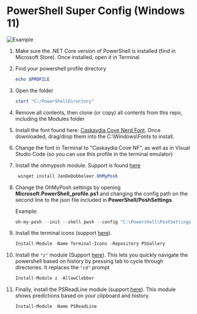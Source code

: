 # PowerShell Super Config (Windows 11)

![Example](https://i.imgur.com/KM9z6cH.png)

1. Make sure the .NET Core version of PowerShell is installed (find in Microsoft Store). Once installed, open it in Terminal 

2. Find your powershell profile directory
   
   ```powershell
   echo $PROFILE
   ```

3. Open the folder
   
   ```powershell
   start "C:/PowerShellDirectory"
   ```

4. Remove all contents, then clone (or copy) all contents from this repo, including the Modules folder

5.  Install the font found here: [Caskaydia Cove Nerd Font](https://github.com/ryanoasis/nerd-fonts/releases/download/v2.1.0/CascadiaCode.zip). Once downloaded, drag/drop them into the C:\Windows\Fonts to install. 

6. Change the font in Terminal to "Caskaydia Cove NF", as well as in Visual Studio Code (so you can use this profile in the terminal emulator)

7. Install the ohmypsoh module. Support is found [here](https://ohmyposh.dev/docs/windows)
   
   ```powershell
    winget install JanDeDobbeleer.OhMyPosh
   ```

8. Change the OhMyPosh settings by opening **Microsoft.PowerShell_profile.ps1** and changing the config path on the second line to the json file included in **PowerShell/PoshSettings**.

    Example:
    ```powershell
    oh-my-posh --init --shell pwsh --config "C:\Powershell\PoshSettings\ohmyposhv3-v2.json" | Invoke-Expression
    ```

9.  Install the terminal icons (support [here](https://www.hanselman.com/blog/take-your-windows-terminal-and-powershell-to-the-next-level-with-terminal-icons)).

    ```powershell
    Install-Module -Name Terminal-Icons -Repository PSGallery
    ```

10. Install the ```"z"``` module (Support [here](https://www.powershellgallery.com/packages/z/1.1.13)). This lets you quickly navigate the powershell based on history by pressing tab to cycle through directories. It replaces the ```"cd"``` prompt

    ```powershell
    Install-Module z -AllowClobber
    ```

11. Finally, install the PSReadLine module (support [here](https://github.com/PowerShell/PSReadLine)). This module shows predictions based on your clipboard and history.

    ```powershell
    Install-Module -Name PSReadLine
    ```